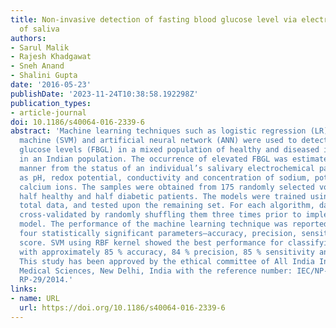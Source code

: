 ```yaml
---
title: Non-invasive detection of fasting blood glucose level via electrochemical measurement
  of saliva
authors:
- Sarul Malik
- Rajesh Khadgawat
- Sneh Anand
- Shalini Gupta
date: '2016-05-23'
publishDate: '2023-11-24T10:38:58.192298Z'
publication_types:
- article-journal
doi: 10.1186/s40064-016-2339-6
abstract: 'Machine learning techniques such as logistic regression (LR), support vector
  machine (SVM) and artificial neural network (ANN) were used to detect fasting blood
  glucose levels (FBGL) in a mixed population of healthy and diseased individuals
  in an Indian population. The occurrence of elevated FBGL was estimated in a non-invasive
  manner from the status of an individual’s salivary electrochemical parameters such
  as pH, redox potential, conductivity and concentration of sodium, potassium and
  calcium ions. The samples were obtained from 175 randomly selected volunteers comprising
  half healthy and half diabetic patients. The models were trained using 70 % of the
  total data, and tested upon the remaining set. For each algorithm, data points were
  cross-validated by randomly shuffling them three times prior to implementing the
  model. The performance of the machine learning technique was reported in terms of
  four statistically significant parameters—accuracy, precision, sensitivity and F1
  score. SVM using RBF kernel showed the best performance for classifying high FBGLs
  with approximately 85 % accuracy, 84 % precision, 85 % sensitivity and 85 % F1 score.
  This study has been approved by the ethical committee of All India Institute of
  Medical Sciences, New Delhi, India with the reference number: IEC/NP-278/01-08-2014,
  RP-29/2014.'
links:
- name: URL
  url: https://doi.org/10.1186/s40064-016-2339-6
---
```

